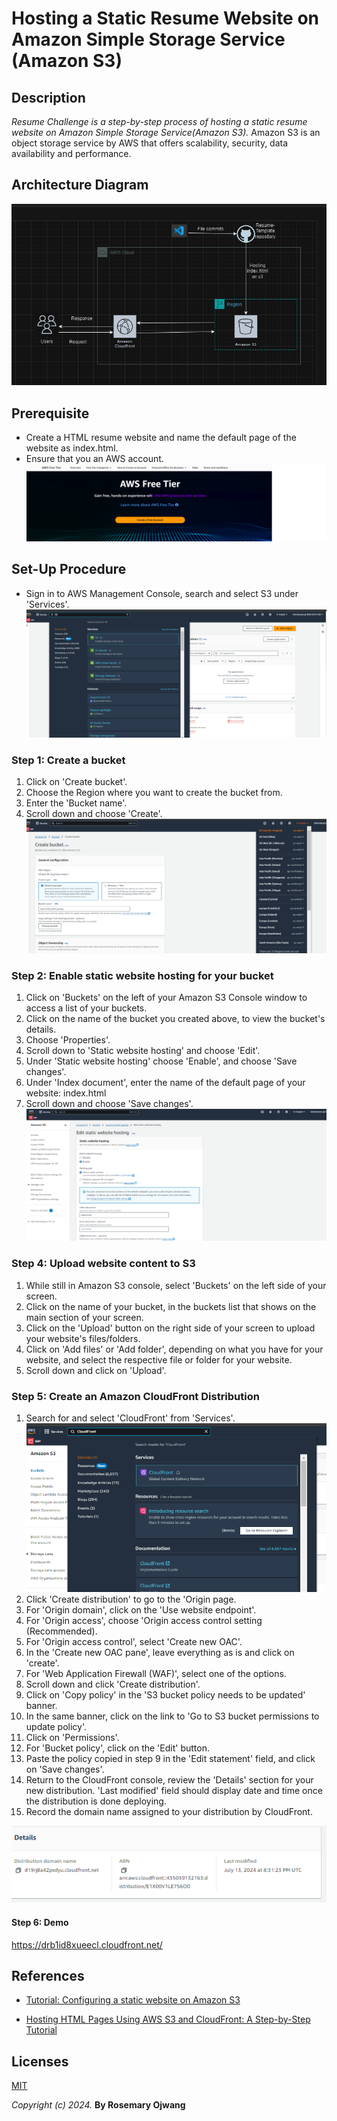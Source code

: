 # Hosting a Static Resume Website on Amazon Simple Storage Service (Amazon S3)
  
## Description
_Resume Challenge is a step-by-step process of hosting a static resume website on Amazon Simple Storage Service(Amazon S3)._
Amazon S3 is an object storage service by AWS that offers scalability, security, data availability and performance.

## Architecture Diagram
![AWSArchitecture](AWSArchitecture.png)

## Prerequisite
- Create a HTML resume website and name the default page of the website as index.html.
- Ensure that you an AWS account.
![AWS Account](FreeTierAccount.png)

## Set-Up Procedure
- Sign in to AWS Management Console, search and select S3 under 'Services'.
![S3 Search](<S3 Search.png>)

### Step 1: Create a bucket
1. Click on 'Create bucket'.
2. Choose the Region where you want to create the bucket from.
3. Enter the 'Bucket name'.
4. Scroll down and choose 'Create'.
![Create bucket](<Create Bucket.png>)

### Step 2: Enable static website hosting for your bucket

1. Click on 'Buckets' on the left of your Amazon S3 Console window to access a list of your buckets.
2. Click on the name of the bucket you created above, to view the bucket's details.
3. Choose 'Properties'.
4. Scroll down to 'Static website hosting' and choose 'Edit'.
5. Under 'Static website hosting' choose 'Enable', and choose 'Save changes'.
6. Under 'Index document', enter the name of the default page of your website: index.html
7. Scroll down and choose 'Save changes'.
![Enable static website hosting](<Enable static website hosting.png>)

### Step 4: Upload website content to S3
1. While still in Amazon S3 console, select 'Buckets' on the left side of your screen.
2. Click on the name of your bucket, in the buckets list that shows on the main section of your screen.
3. Click on the 'Upload' button on the right side of your screen to upload your website's files/folders.
4. Click on 'Add files' or 'Add folder', depending on what you have for your website, and select the respective file or folder for your website.
5. Scroll down and click on 'Upload'.

### Step 5: Create an Amazon CloudFront Distribution
1. Search for and select 'CloudFront' from 'Services'.
![alt text](<CloudFront Nav.png>)
2. Click 'Create distribution' to go to the 'Origin page.
3. For 'Origin domain', click on the 'Use website endpoint'.
4. For 'Origin access', choose 'Origin access control setting (Recommended).
5. For 'Origin access control', select 'Create new OAC'.
6. In the 'Create new OAC pane', leave everything as is and click on 'create'.   
7. For 'Web Application Firewall (WAF)', select one of the options.
8. Scroll down and click 'Create distribution'.   
9. Click on 'Copy policy' in the 'S3 bucket policy needs to be updated' banner.
10. In the same banner, click on the link to 'Go to S3 bucket permissions to update policy'.
11. Click on 'Permissions'.
12. For 'Bucket policy', click on the 'Edit' button.
13. Paste the policy copied in step 9 in the 'Edit statement' field, and click on 'Save changes'.
14. Return to the CloudFront console, review the 'Details' section for your new distribution. 'Last modified' field should display date and time once the distribution is done deploying.
15. Record the domain name assigned to your distribution by CloudFront.

![CloudFront Domain Name](<CloudFront Domain name.png>)

#### Step 6: Demo
https://drb1id8xueecl.cloudfront.net/



## References
- [Tutorial: Configuring a static website on Amazon S3
](https://docs.aws.amazon.com/AmazonS3/latest/userguide/HostingWebsiteOnS3Setup.html)

- [Hosting HTML Pages Using AWS S3 and CloudFront: A Step-by-Step Tutorial](https://medium.com/@fabiokndt/hosting-html-pages-using-aws-s3-and-cloudfront-a-step-by-step-tutorial-8149476b11b4)

## Licenses
[MIT](https://opensource.org/license/mit)

_Copyright (c) 2024._ **By Rosemary Ojwang**
